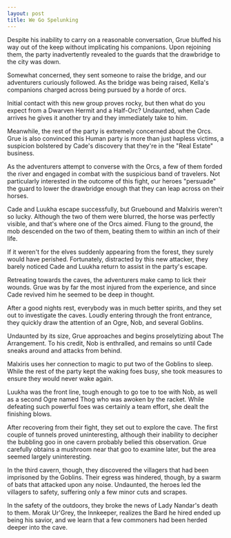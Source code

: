```yaml
---
layout: post
title: We Go Spelunking
---
```


Despite his inability to carry on a reasonable conversation, Grue
bluffed his way out of the keep without implicating his
companions. Upon rejoining them, the party inadvertently revealed to
the guards that the drawbridge to the city was down.

Somewhat concerned, they sent someone to raise the bridge, and
our adventurers curiously followed. As the bridge was being raised,
Kella's companions charged across being pursued by a horde of orcs.

Initial contact with this new group proves rocky, but then what do you
expect from a Dwarven Hermit and a Half-Orc? Undaunted, when Cade
arrives he gives it another try and they immediately take to him.

Meanwhile, the rest of the party is extremely concerned about the
Orcs. Grue is also convinced this Human party is more than just
hapless victims, a suspicion bolstered by Cade's discovery that
they're in the "Real Estate" business.

As the adventurers attempt to converse with the Orcs, a few of them
forded the river and engaged in combat with the suspicious band of
travelers. Not particularly interested in the outcome of this fight,
our heroes "persuade" the guard to lower the drawbridge enough that
they can leap across on their horses.

Cade and Luukha escape successfully, but Gruebound and Malxiris
weren't so lucky. Although the two of them were blurred, the horse was
perfectly visible, and that's where one of the Orcs aimed. Flung to
the ground, the mob descended on the two of them, beating them to
within an inch of their life.

If it weren't for the elves suddenly appearing from the forest, they
surely would have perished. Fortunately, distracted by this new
attacker, they barely noticed Cade and Luukha return to assist in the
party's escape.

Retreating towards the caves, the adventurers make camp to lick their
wounds. Grue was by far the most injured from the experience, and
since Cade revived him he seemed to be deep in thought.

After a good nights rest, everybody was in much better spirits, and
they set out to investigate the caves. Loudly entering through the
front entrance, they quickly draw the attention of an Ogre, Nob, and
several Goblins.

Undaunted by its size, Grue approaches and begins proselytizing about
The Arrangement. To his credit, Nob is enthralled, and remains so
until Cade sneaks around and attacks from behind.

Malxiris uses her connection to magic to put two of the Goblins to
sleep. While the rest of the party kept the waking foes busy, she took
measures to ensure they would never wake again.

Luukha was the front line, tough enough to go toe to toe with Nob, as
well as a second Ogre named Thog who was awoken by the racket. While
defeating such powerful foes was certainly a team effort, she dealt
the finishing blows.

After recovering from their fight, they set out to explore the
cave. The first couple of tunnels proved uninteresting, although their
inability to decipher the bubbling goo in one cavern probably belied
this observation. Grue carefully obtains a mushroom near that goo to
examine later, but the area seemed largely uninteresting.

In the third cavern, though, they discovered the villagers that had
been imprisoned by the Goblins. Their egress was hindered, though, by
a swarm of bats that attacked upon any noise. Undaunted, the heroes
led the villagers to safety, suffering only a few minor cuts and
scrapes.

In the safety of the outdoors, they broke the news of Lady Nandar's
death to them. Morak Ur'Grey, the Innkeeper, realizes the Bard he
hired ended up being his savior, and we learn that a few commoners had
been herded deeper into the cave.
